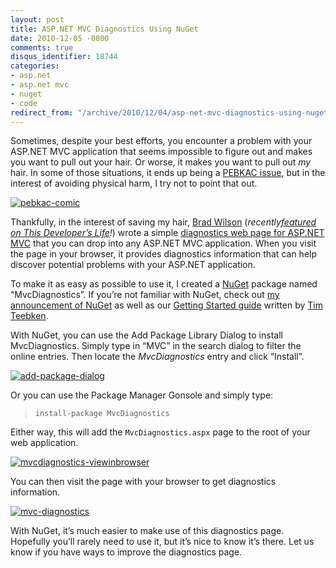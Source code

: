 ```yaml
---
layout: post
title: ASP.NET MVC Diagnostics Using NuGet
date: 2010-12-05 -0800
comments: true
disqus_identifier: 18744
categories:
- asp.net
- asp.net mvc
- nuget
- code
redirect_from: "/archive/2010/12/04/asp-net-mvc-diagnostics-using-nuget.aspx/"
---
```


Sometimes, despite your best efforts, you encounter a problem with your
ASP.NET MVC application that seems impossible to figure out and makes
you want to pull out your hair. Or worse, it makes you want to pull out
*my* hair. In some of those situations, it ends up being a [PEBKAC
issue](http://ars.userfriendly.org/cartoons/?id=19980506 "PEBKAC"), but
in the interest of avoiding physical harm, I try not to point that out.

[![pebkac-comic](http://haacked.com/images/haacked_com/WindowsLiveWriter/62903db4eb83_8C22/pebkac-comic_3.gif "pebkac-comic")](http://ars.userfriendly.org/cartoons/?id=19980506 "UserFriendly comic")

Thankfully, in the interest of saving my hair, [Brad
Wilson](http://bradwilson.typepad.com/ "Brad Wilson's Blog")
(*recently*[*featured on This Developer’s
Life*](http://thisdeveloperslife.com/post/1620026288/1-0-8-motivation "This Developer's Life - 1.0.8 Motivation")*!*)
wrote a simple [diagnostics web page for ASP.NET
MVC](http://bradwilson.typepad.com/blog/2010/03/diagnosing-aspnet-mvc-problems.html "Diagnosing ASP.NET MVC Problems")
that you can drop into any ASP.NET MVC application. When you visit the
page in your browser, it provides diagnostics information that can help
discover potential problems with your ASP.NET application.

To make it as easy as possible to use it, I created a
[NuGet](http://nuget.codeplex.com/ "NuGet project on CodePlex") package
named “MvcDiagnostics”. If you’re not familiar with NuGet, check out [my
announcement of
NuGet](http://haacked.com/archive/2010/10/06/introducing-nupack-package-manager.aspx "Introducing NuGet")
as well as our [Getting Started
guide](http://nuget.codeplex.com/documentation?title=Getting%20Started "Getting Started with NuGet")
written by [Tim Teebken](http://blogs.msdn.com/b/timlee/ "Tim's Blog").

With NuGet, you can use the Add Package Library Dialog to install
MvcDiagnostics. Simply type in “MVC” in the search dialog to filter the
online entries. Then locate the *MvcDiagnostics* entry and click
“Install”.

[![add-package-dialog](http://haacked.com/images/haacked_com/WindowsLiveWriter/62903db4eb83_8C22/add-package-dialog_thumb.png "add-package-dialog")](http://haacked.com/images/haacked_com/WindowsLiveWriter/62903db4eb83_8C22/add-package-dialog_2.png)

Or you can use the Package Manager Gonsole and simply type:

> `install-package MvcDiagnostics`

Either way, this will add the `MvcDiagnostics.aspx` page to the root of
your web application.

[![mvcdiagnostics-viewinbrowser](http://haacked.com/images/haacked_com/WindowsLiveWriter/62903db4eb83_8C22/mvcdiagnostics-viewinbrowser_thumb.png "mvcdiagnostics-viewinbrowser")](http://haacked.com/images/haacked_com/WindowsLiveWriter/62903db4eb83_8C22/mvcdiagnostics-viewinbrowser_2.png)

You can then visit the page with your browser to get diagnostics
information.

[![mvc-diagnostics](http://haacked.com/images/haacked_com/WindowsLiveWriter/62903db4eb83_8C22/mvc-diagnostics_thumb.png "mvc-diagnostics")](http://haacked.com/images/haacked_com/WindowsLiveWriter/62903db4eb83_8C22/mvc-diagnostics_2.png)

With NuGet, it’s much easier to make use of this diagnostics page.
Hopefully you’ll rarely need to use it, but it’s nice to know it’s
there. Let us know if you have ways to improve the diagnostics page.

